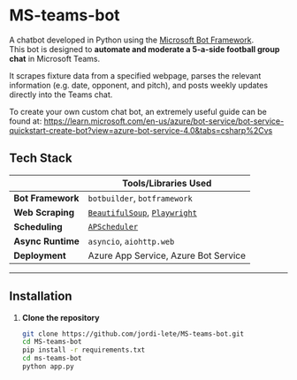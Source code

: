 # MS-teams-bot

A chatbot developed in Python using the [Microsoft Bot Framework](https://dev.botframework.com/).  
This bot is designed to **automate and moderate a 5-a-side football group chat** in Microsoft Teams.

It scrapes fixture data from a specified webpage, parses the relevant information (e.g. date, opponent, and pitch), and posts weekly updates directly into the Teams chat.

To create your own custom chat bot, an extremely useful guide can be found at: https://learn.microsoft.com/en-us/azure/bot-service/bot-service-quickstart-create-bot?view=azure-bot-service-4.0&tabs=csharp%2Cvs

## Tech Stack

|        | Tools/Libraries Used                                   |
|----------------|--------------------------------------------------------|
| **Bot Framework** | `botbuilder`, `botframework`                      |
| **Web Scraping**  | [`BeautifulSoup`](https://pypi.org/project/beautifulsoup4/), [`Playwright`](https://playwright.dev/python/) |
| **Scheduling**    | [`APScheduler`](https://apscheduler.readthedocs.io/) |
| **Async Runtime** | `asyncio`, `aiohttp.web`                            |
| **Deployment**    | Azure App Service, Azure Bot Service                        |

---

## Installation

1. **Clone the repository**
   ```bash
   git clone https://github.com/jordi-lete/MS-teams-bot.git
   cd MS-teams-bot
   pip install -r requirements.txt
   cd ms-teams-bot
   python app.py
